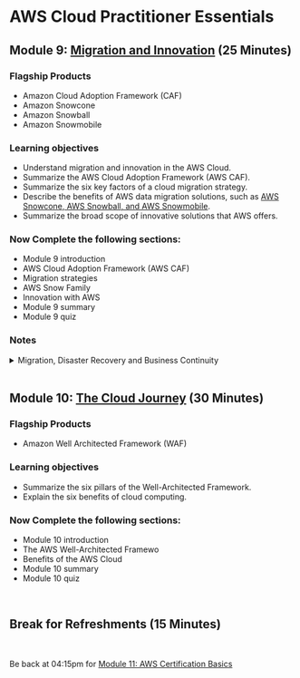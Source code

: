 # AWS Cloud Practitioner Essentials

## Module 9: [Migration and Innovation](https://mm.tt/map/2398189584) (25 Minutes)

### Flagship Products
* Amazon Cloud Adoption Framework (CAF)
* Amazon Snowcone
* Amazon Snowball
* Amazon Snowmobile

### Learning objectives
* Understand migration and innovation in the AWS Cloud.
* Summarize the AWS Cloud Adoption Framework (AWS CAF). 
* Summarize the six key factors of a cloud migration strategy.
* Describe the benefits of AWS data migration solutions, such as [AWS Snowcone, AWS Snowball, and AWS Snowmobile](https://www.awsgeek.com/AWS-Snow-Family/).
* Summarize the broad scope of innovative solutions that AWS offers.

### Now Complete the following sections:
* Module 9 introduction
* AWS Cloud Adoption Framework (AWS CAF)
* Migration strategies
* AWS Snow Family
* Innovation with AWS
* Module 9 summary
* Module 9 quiz

### Notes
<details class="faq box"><summary>Migration, Disaster Recovery and Business Continuity</summary>
<p>

![image](https://user-images.githubusercontent.com/18049790/228770161-3cf685c0-f5f0-4294-8bcd-9c0d02e55838.png)

</p>
</details>
<br>

## Module 10: [The Cloud Journey](https://mm.tt/map/2398189641) (30 Minutes)

### Flagship Products
* Amazon Well Architected Framework (WAF)

### Learning objectives
* Summarize the six pillars of the Well-Architected Framework.  
* Explain the six benefits of cloud computing.

### Now Complete the following sections:
* Module 10 introduction
* The AWS Well-Architected Framewo
* Benefits of the AWS Cloud
* Module 10 summary
* Module 10 quiz
<br>

## Break for Refreshments (15 Minutes)
<br>

Be back at 04:15pm for [Module 11: AWS Certification Basics](https://github.com/jamesbuckett/aws-cloud-practitioner-essentials/blob/main/07-seventh-time-block.md)